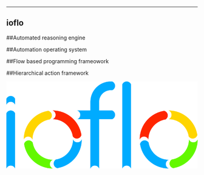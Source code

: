 ----------
ioflo
----------

##Automated reasoning engine

##Automation operating system

##Flow based programming frameowork


##Hierarchical action framework

![Logo](docs/images/ioflo_logo.png?raw=true)